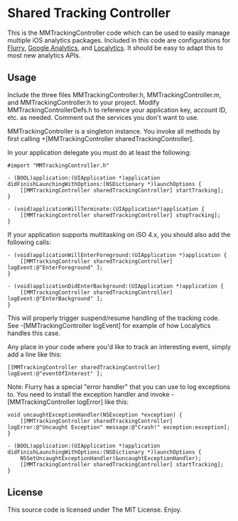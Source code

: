 Shared Tracking Controller
==========================

This is the MMTrackingController code which can be used to easily manage multiple iOS analytics packages. Included in this code are configurations for [Flurry][], [Google Analytics][], and [Localytics][]. It should be easy to adapt this to most new analytics APIs.

   [Flurry]: http://www.flurry.com "Flurry"
   [Localytics]: http://www.localytics.com "Localytics"
   [Google Analytics]: http://www.google.com/analytics "Google Analytics"

Usage
-----

Include the three files MMTrackingController.h, MMTrackingController.m, and MMTrackingController.h to your project. Modify MMTrackingControllerDefs.h to reference your application key, account ID, etc. as needed. Comment out the services you don't want to use.

MMTrackingController is a singleton instance. You invoke all methods by first calling +[MMTrackingController sharedTrackingController].

In your application delegate you must do at least the following:

    #import "MMTrackingController.h"

    - (BOOL)application:(UIApplication *)application didFinishLaunchingWithOptions:(NSDictionary *)launchOptions {    
		[[MMTrackingController sharedTrackingController] startTracking];
	}
	
	- (void)applicationWillTerminate:(UIApplication*)application {
		[[MMTrackingController sharedTrackingController] stopTracking];
	}
	
If your application supports multitasking on iSO 4.x, you should also add the following calls:

	- (void)applicationWillEnterForeground:(UIApplication *)application {
		[[MMTrackingController sharedTrackingController] logEvent:@"EnterForeground" ];
	}

	- (void)applicationDidEnterBackground:(UIApplication *)application {
		[[MMTrackingController sharedTrackingController] logEvent:@"EnterBackground" ];
	}

This will properly trigger suspend/resume handling of the tracking code. See -[MMTrackingController logEvent] for example of how Localytics handles this case.

Any place in your code where you'd like to track an interesting event, simply add a line like this:

	[[MMTrackingController sharedTrackingController] logEvent:@"eventOfInterest" ];
	
Note: Flurry has a special "error handler" that you can use to log exceptions to. You need to install the exception handler and invoke -[MMTrackingController logError] like this:

	void uncaughtExceptionHandler(NSException *exception) {
		[[MMTrackingController sharedTrackingController] logError:@"Uncaught Exception" message:@"Crash!" exception:exception];
	}                                       

    - (BOOL)application:(UIApplication *)application didFinishLaunchingWithOptions:(NSDictionary *)launchOptions {    
		NSSetUncaughtExceptionHandler(&uncaughtExceptionHandler);
		[[MMTrackingController sharedTrackingController] startTracking];
	}
	
License
-------

This source code is licensed under The MIT License. Enjoy.